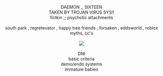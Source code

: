 <p align='center'> DAEMON ,, SIXTEEN</br> TAKEN BY TROJAN VIRUS SYS!! </br> fictkin ;; psychotic attachments</br></br> south park , regretevator , happy tree friends , forsaken , eddsworld , roblox myths, oc's </br></br><a href='https://ko-fi.com/tweeksies/commissions'> <img src=https://ko-fi.com/img/githubbutton_sm.svg> </img></a></br></br> DNI</br> basic criteria</br> demo/endo systems</br>immature babies</p>
